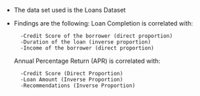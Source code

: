 - The data set used is the Loans Dataset

- Findings are the following:
	Loan Completion is correlated with:

		-Credit Score of the borrower (direct proportion)
		-Duration of the loan (inverse proportion)
		-Income of the borrower (direct proportion)

	Annual Percentage Return (APR) is correlated with:

		-Credit Score (Direct Proportion)
		-Loan Amount (Inverse Proportion)
		-Recommendations (Inverse Proportion)
